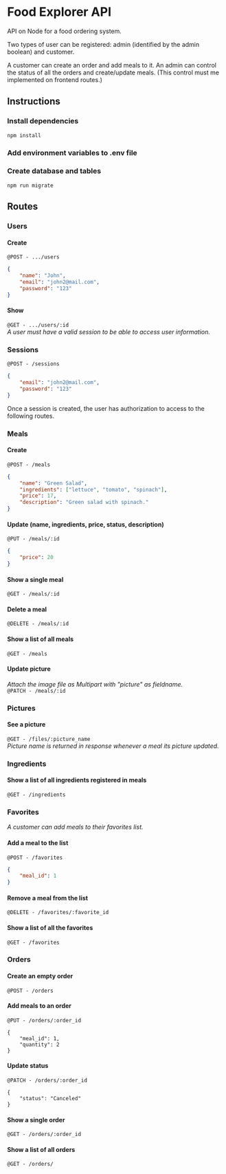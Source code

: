 # Food Explorer API
API on Node for a food ordering system.

Two types of user can be registered: admin (identified by the admin boolean) and customer.

A customer can create an order and add meals to it.
An admin can control the status of all the orders and create/update meals.
(This control must me implemented on frontend routes.)

## Instructions
### Install dependencies
```
npm install
```

### Add environment variables to .env file

### Create database and tables
```
npm run migrate
```

## Routes
### Users
#### Create
`@POST - .../users`
```json
{
	"name": "John",
	"email": "john2@mail.com",
	"password": "123"
}
```
#### Show
`@GET - .../users/:id`  
*A user must have a valid session to be able to access user information.*

### Sessions
`@POST - /sessions`
```json
{
	"email": "john2@mail.com",
	"password": "123"
}
```
Once a session is created, the user has authorization to access to the following routes.

### Meals
#### Create
`@POST - /meals`
```json
{
	"name": "Green Salad",
	"ingredients": ["lettuce", "tomato", "spinach"],
	"price": 17,
	"description": "Green salad with spinach."	
}
```

#### Update (name, ingredients, price, status, description)
`@PUT - /meals/:id`
```json
{
	"price": 20
}
```

#### Show a single meal
`@GET - /meals/:id`

#### Delete a meal
`@DELETE - /meals/:id`

#### Show a list of all meals
`@GET - /meals`

#### Update picture
*Attach the image file as Multipart with "picture" as fieldname.*  
`@PATCH - /meals/:id`

### Pictures
#### See a picture
`@GET - /files/:picture_name`  
*Picture name is returned in response whenever a meal its picture updated.*  

### Ingredients
#### Show a list of all ingredients registered in meals
`@GET - /ingredients`


### Favorites
*A customer can add meals to their favorites list.*  
#### Add a meal to the list
`@POST - /favorites`
```json
{
	"meal_id": 1
}
```

#### Remove a meal from the list
`@DELETE - /favorites/:favorite_id`

#### Show a list of all the favorites
`@GET - /favorites`


### Orders
#### Create an empty order
`@POST - /orders`

#### Add meals to an order
`@PUT - /orders/:order_id`
```
{
	"meal_id": 1,
	"quantity": 2
}
```

#### Update status 
`@PATCH - /orders/:order_id`
```
{
	"status": "Canceled"
}
```

#### Show a single order
`@GET - /orders/:order_id`

#### Show a list of all orders
`@GET - /orders/`



